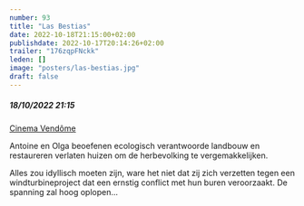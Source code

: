 ```yaml
---
number: 93
title: "Las Bestias"
date: 2022-10-18T21:15:00+02:00
publishdate: 2022-10-17T20:14:26+02:00
trailer: "176zqpFNckk"
leden: []
image: "posters/las-bestias.jpg"
draft: false
---
```


##### 18/10/2022 21:15

[Cinema Vendôme](http://www.cinema-vendome.be/les_films/a_l_affiche/las_bestias)

Antoine en Olga beoefenen ecologisch verantwoorde landbouw en restaureren verlaten huizen
om de herbevolking te vergemakkelijken.
 <!--more-->
Alles zou idyllisch moeten zijn, ware het niet dat zij zich verzetten tegen een
windturbineproject dat een ernstig conflict met hun buren veroorzaakt.
De spanning zal hoog oplopen...